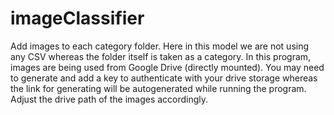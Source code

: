 # imageClassifier


Add images to each category folder. Here in this model we are not using any CSV whereas the folder itself is taken as a category. In this program, images are being used from Google Drive (directly mounted). You may need to generate and add a key to authenticate with your drive storage whereas the link for generating will be autogenerated while running the program. Adjust the drive path of the images accordingly.
